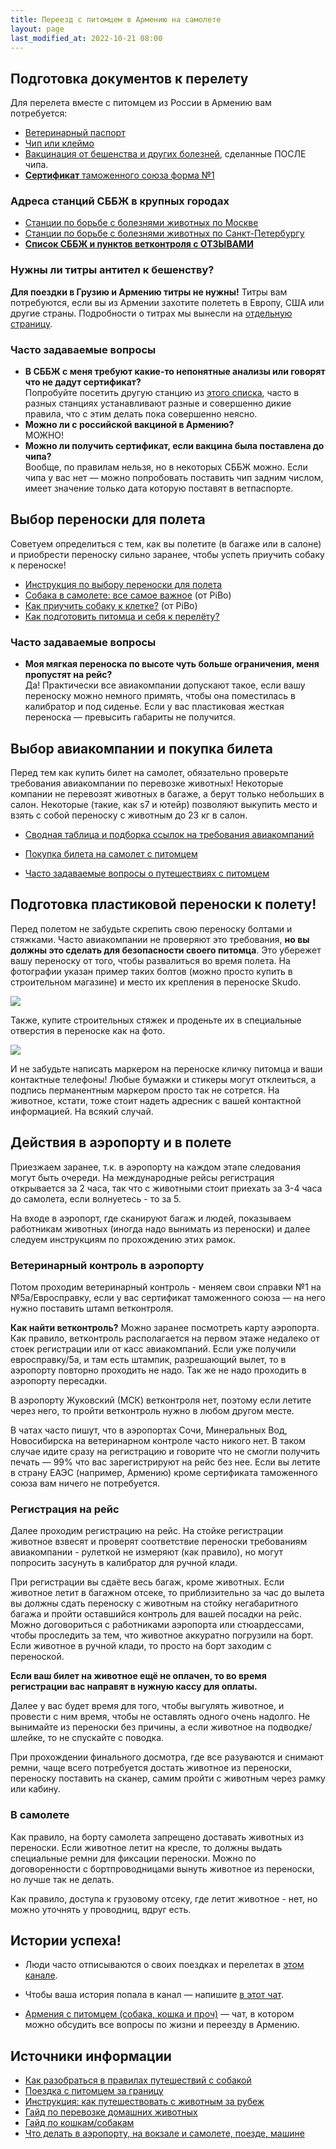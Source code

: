 ```yaml
---
title: Переезд с питомцем в Армению на самолете
layout: page
last_modified_at: 2022-10-21 08:00
---
```


## Подготовка документов к перелету

Для перелета вместе с питомцем из России в Армению вам потребуется:

- [Ветеринарный паспорт](/animals/preparations#vetpassport)
- [Чип или клеймо](/animals/preparations#chip)
- [Вакцинация от бешенства и других болезней](/animals/preparations#vaccines), сделанные ПОСЛЕ чипа.
- [**Сертификат** таможенного союза форма №1](/animals/preparations#certificates)

### Адреса станций СББЖ в крупных городах

- [Станции по борьбе с болезнями животных по Москве](http://mosobvet.ru/departament/)
- [Станции по борьбе с болезнями животных по Санкт-Петербургу](http://www.spbvet.ru/structure/stationall/)
- **[Список СББЖ и пунктов ветконтроля с ОТЗЫВАМИ](https://docs.google.com/spreadsheets/d/1wRx7hnck4QOV97gTzuVUp_jLBAr-gwIAeJJ5II8aQjc/edit#gid=0)**

### Нужны ли титры антител к бешенству?

**Для поездки в Грузию и Армению титры не нужны!** Титры вам потребуются, если вы из Армении захотите полететь в Европу,
США или другие страны. Подробности о титрах мы вынесли на [отдельную страницу](/animals/rabies-titers).

### Часто задаваемые вопросы

- **В СББЖ с меня требуют какие-то непонятные анализы или говорят что не дадут сертификат?**<br>
  Попробуйте посетить другую станцию из [этого списка](https://docs.google.com/spreadsheets/d/1wRx7hnck4QOV97gTzuVUp_jLBAr-gwIAeJJ5II8aQjc/edit#gid=0),
  часто в разных станциях устанавливают разные и совершенно дикие правила, что с этим делать пока совершенно неясно.
- **Можно ли с российской вакциной в Армению?**<br>
  МОЖНО!
- **Можно ли получить сертификат, если вакцина была поставлена до чипа?**<br>
  Вообще, по правилам нельзя, но в некоторых СББЖ можно. Если чипа у вас нет — можно попробовать поставить чип задним числом,
  имеет значение только дата которую поставят в ветпаспорте.

## Выбор переноски для полета

Советуем определиться с тем, как вы полетите (в багаже или в салоне) и приобрести переноску сильно заранее,
чтобы успеть приучить собаку к переноске!

- [Инструкция по выбору переноски для полета](/animals/cage)
- [Собака в самолете: все самое важное](https://www.instagram.com/p/CR8E8izK7zt/) (от PiBo)
- [Как приучить собаку к клетке?](https://www.instagram.com/p/CNrSXvJnFem/) (от PiBo)
- [Как подготовить питомца и себя к перелёту?](/animals/flight-preparation)

### Часто задаваемые вопросы

- **Моя мягкая переноска по высоте чуть больше ограничения, меня пропустят на рейс?**<br>
  Да! Практически все авиакомпании допускают такое, если вашу переноску можно немного примять, чтобы она поместилась
  в калибратор и под сиденье. Если у вас пластиковая жесткая переноска — превысить габариты не получится.

## Выбор авиакомпании и покупка билета

Перед тем как купить билет на самолет, обязательно проверьте требования авиакомпании по перевозке животных!
Некоторые компании не перевозят животных в багаже, а берут только небольших в салон. Некоторые (такие, как s7 и ютейр)
позволяют выкупить место и взять с собой переноску с животным до 23 кг в салон.

- [Сводная таблица и подборка ссылок на требования авиакомпаний](/animals/flight-companies)
- [Покупка билета на самолет с питомцем](/animals/flight-tickets)

- [Часто задаваемые вопросы о путешествиях с питомцем](https://app.simplenote.com/p/xsbNWS)

## Подготовка пластиковой переноски к полету!

Перед полетом не забудьте скрепить свою переноску болтами и стяжками. Часто авиакомпании не проверяют это требования,
**но вы должны это сделать для безопасности своего питомца**. Это убережет вашу переноску от того, чтобы развалиться во
время полета. На фотографии указан пример таких болтов (можно просто купить в строительном магазине) и место их крепления
в переноске Skudo.

![](/files/skudo-bolts.jpg)

Также, купите строительных стяжек и проденьте их в специальные отверстия в переноске как на фото.

![](/files/skudo-tie.jpg)

И не забудьте написать маркером на переноске кличку питомца и ваши контактные телефоны! Любые бумажки и стикеры могут
отклеиться, а подпись перманентным маркером просто так не сотрется. На животное, кстати, тоже стоит надеть адресник
с вашей контактной информацией. На всякий случай.

## Действия в аэропорту и в полете

Приезжаем заранее, т.к. в аэропорту на каждом этапе следования могут быть очереди. На международные рейсы
регистрация открывается за 2 часа, так что с животными стоит приехать за 3-4 часа до самолета, если волнуетесь - то за 5.

На входе в аэропорт, где сканируют багаж и людей, показываем работникам животных (иногда надо вынимать из переноски)
и далее следуем инструкциям по прохождению этих рамок.

### Ветеринарный контроль в аэропорту

Потом проходим ветеринарный контроль - меняем свои справки №1 на №5а/Евросправку, если у вас сертификат таможенного
союза — на него нужно поставить штамп ветконтроля.

**Как найти ветконтроль?** Можно заранее посмотреть карту аэропорта. Как правило, ветконтроль располагается на первом
этаже недалеко от стоек регистрации или от касс авиакомпаний. Если уже получили евросправку/5а, и там есть штампик,
разрешающий вылет, то в аэропорту повторно проходить не надо. Так же не надо проходить в аэропорту пересадки.

В аэропорту Жуковский (МСК) ветконтроля нет, поэтому если летите через него, то пройти ветконтроль нужно в любом другом месте.

В чатах часто пишут, что в аэропортах Сочи, Минеральных Вод, Новосибирска на ветеринарном контроле часто никого нет. В
таком случае идите сразу на регистрацию и говорите что не смогли получить печать — 99% что вас зарегистрируют на рейс
без нее. Если вы летите в страну ЕАЭС (например, Армению) кроме сертификата таможенного союза вам ничего не потребуется.

### Регистрация на рейс

Далее проходим регистрацию на рейс. На стойке регистрации животное взвесят и проверят соответствие переноски
требованиям авиакомпании - рулеткой не измеряют (как правило), но могут попросить засунуть в калибратор для
ручной клади.

При регистрации вы сдаёте весь багаж, кроме животных. Если животное летит в багажном отсеке,
то приблизительно за час до вылета вы должны сдать переноску с животным на стойку негабаритного багажа и
пройти оставшийся контроль для вашей посадки на рейс. Можно договориться с работниками аэропорта или стюардессами,
чтобы проследить за тем, что животное аккуратно погрузили на борт. Если животное в ручной клади, то просто на
борт заходим с переноской.

**Если ваш билет на животное ещё не оплачен, то во время регистрации вас направят в нужную кассу для оплаты.**

Далее у вас будет время для того, чтобы выгулять животное, и провести с ним время, чтобы не оставлять одного очень
надолго. Не вынимайте из переноски без причины, а если животное на подводке/шлейке, то не спускайте с поводка.

При прохождении финального досмотра, где все разуваются и снимают ремни, чаще всего потребуется достать животное
из переноски, переноску поставить на сканер, самим пройти с животным через рамку или кабину.

### В самолете

Как правило, на борту самолета запрещено доставать животных из переноски. Если животное летит на кресле,
то должны выдать специальные ремни для фиксации переноски. Можно по договоренности с бортпроводницами вынуть
животное из переноски, но лучше так не делать.

Как правило, доступа к грузовому отсеку, где летит животное - нет, но можно уточнять у проводниц, вдруг есть.

## Истории успеха!

- Люди часто отписываются о своих поездках и перелетах в [этом канале](https://t.me/rabbitsleavingrussia).
- Чтобы ваша история попала в канал — напишите [в этот чат](https://t.me/+Cm_ikyupPDQ4ZDdi).

- [Армения с питомцем (собака, кошка и проч)](https://t.me/armenia_pets) — чат, в котором можно обсудить все вопросы
  по жизни и переезду в Армению.

## Источники информации

- [Как разобраться в правилах путешествий с собакой](https://bavarian-hound.com/trips/documents.html)
- [Поездка с питомцем за границу](https://lapka-app.notion.site/96d6675eb113425e959fc7a08e8ce56d)
- [Инструкция: как путешествовать с животным за рубеж](https://fsvps.gov.ru/ru/ehksport-import/dlya-vladelcev-zhivotnyh/instrukciya)
- [Гайд по перевозке домашних животных](https://app.simplenote.com/p/8m020X)
- [Гайд по кошкам/собакам](https://docs.google.com/document/d/11rGMd9-e0LQL-VJyiDuVLjdosSIQl1QlHDPxwIX6O6o/edit#heading=h.9ht2i1bssg39)
- [Что делать в аэропорту, на вокзале и самолете, поезде, машине](https://app.simplenote.com/p/YvhJgj)
